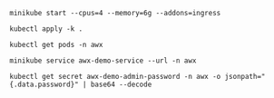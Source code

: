 ```
minikube start --cpus=4 --memory=6g --addons=ingress
```

```
kubectl apply -k .
```

```
kubectl get pods -n awx
```

```
minikube service awx-demo-service --url -n awx
```

```
kubectl get secret awx-demo-admin-password -n awx -o jsonpath="{.data.password}" | base64 --decode
```